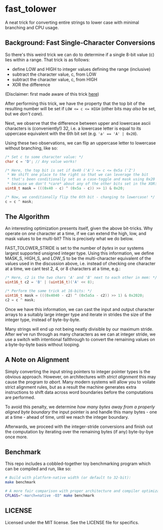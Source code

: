fast\_tolower
=============

A neat trick for converting entire strings to lower case with minimal
branching and CPU usage.

Background: Fast Single-Character Conversions
---------------------------------------------

So there's this weird trick we can do to determine if a single 8-bit value
(c) lies within a range. That trick is as follows:
 * define LOW and HIGH to integer values defining the range (inclusive)
 * subtract the character value, c, from LOW
 * subtract the character value, c, from HIGH
 * XOR the difference

(Disclaimer: first made aware of this trick [here](http://codegolf.stackexchange.com/questions/36425/convert-to-uppercase-and-lowercase-without-branching-and-comparisons))

After performing this trick, we have the property that the top bit of the
resulting number will be set if `LOW <= c <= HIGH` (other bits may *also*
be set, but we *don't care*).

Next, we observe that the difference between upper and lowercase ascii
characters is (conveniently!) 32, i.e. a lowercase letter is equal to
its uppercase equivalent with the 6th bit set (e.g. `'a' == 'A' | 0x20`).

Using these two observations, we can flip an uppercase letter to lowercase
without branching, like so:

```C
/* Set c to some character value: */
char c = 'D'; // Any value works!

/* Here, the top bit is set if 0x40 ('A') <= c <= 0x5a ('Z')
 * We shift one place to the right so that we can leverage the bit
 * that's been conditionally set as a case-toggle and mask using 0x20
 * because we don't *care* about any of the other bits set in the XOR: */
uint8_t mask = (((0x40 - c) ^ (0x5a - c)) >> 1) & 0x20;

/* Now, we conditionally flip the 6th bit - changing to lowercase! */
c = c ^ mask;
```


The Algorithm
-------------

An interesting optimization presents itself, given the above bit-tricks.
Why operate on *one* character at a time, if we can extend the high, low,
and mask values to be multi-bit? This is precisely what we do below.

FAST_TOLOWER_STRIDE is set to the number of *bytes* in our systems largest
supported unsigned integer type. Using this information, we define MASK_S,
HIGH_S, and LOW_S to be the multi-character equivalent of the values used
in the discussion above, i.e. instead of checking one character at a time,
we cant test 2, 4, or 8 characters at a time, e.g.:

```C
/* Here, c2 is the two chars 'A' and 'B' next to each other in mem: */
uint16_t c2 = 'B' | (uint16_t)('A' << 8);

/* Perform the same trick at 16-bits: */
uint16_t mask = (((0x4040 - c2) ^ (0x5a5a - c2)) >> 1) & 0x2020;
c2 = c ^ mask;
```

Once we have this information, we can cast the input and output character
arrays to a suitably large integer type and iterate in strides the size
of the integer type, instead of byte-by-byte.

Many strings will end up not being neatly divisible by our maximum stride.
After we've run through as many characters as we can at integer stride,
we use a switch with intentional fallthrough to convert the remaining values
on a byte-by-byte basis without looping.


A Note on Alignment
-------------------

Simply converting the input string pointers to integer pointer types is the
obvious approach. However, on architectures with *strict alignment* this may
cause the program *to abort*. Many modern systems will allow you to voilate
strict alignment rules, but as a result the machine generates extra
instructions to shift data across word boundaries before the computations
are performed.

To avoid this penalty, we determine *how many bytes away from a properly
aligned byte boundary* the input pointer is and handle this many bytes - one
at a time - ahead of time, until we reach the integer boundary.

Afterwards, we proceed with the integer-stride conversions and finish out
the computation by iterating over the remaining bytes (if any) byte-by-bye
once more.


Benchmark
---------

This repo includes a cobbled-together toy benchmarking program which can be
compiled and run, like so:

```sh
# Build with platform-native width (or default to 32-bit):
make benchmark

# A more fair comparison with proper architecture and compiler optimization:
CFLAGS="-march=native -O3" make benchmark
```

LICENSE
-------
Licensed under the MIT license. See the LICENSE file for specifics.




